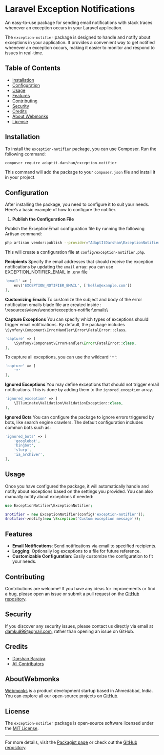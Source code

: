 
# Laravel Exception Notifications

An easy-to-use package for sending email notifications with stack traces whenever an exception occurs in your Laravel application.

The `exception-notifier` package is designed to handle and notify about exceptions in your application. It provides a convenient way to get notified whenever an exception occurs, making it easier to monitor and respond to issues in real-time.

## Table of Contents

- [Installation](#installation)
- [Configuration](#configuration)
- [Usage](#usage)
- [Features](#features)
- [Contributing](#contributing)
- [Security](#security)
- [Credits](#credits)
- [About Webmonks](#aboutwebmonks)
- [License](#license)

## Installation

To install the `exception-notifier` package, you can use Composer. Run the following command:

```bash
composer require adaptit-darshan/exception-notifier
```

This command will add the package to your `composer.json` file and install it in your project.

## Configuration

After installing the package, you need to configure it to suit your needs. Here’s a basic example of how to configure the notifier.

1. **Publish the Configuration File**

Publish the ExceptionEmail configuration file by running the following Artisan command:

```bash
php artisan vendor:publish --provider="AdaptItDarshan\ExceptionNotifier\Providers\ExceptionNotifierServiceProvider"
```

This will create a configuration file at `config/exception-notifier.php`.

**Recipients**
Specify the email addresses that should receive the exception notifications by updating the `email` array:
you can use EXCEPTION_NOTIFIER_EMAIL in .env file

```php
'email' => [
    env('EXCEPTION_NOTIFIER_EMAIL', ['hello@example.com'])
],
```

**Customizing Emails**
To customize the subject and body of the error notification emails blade file are created inside : \resources\views\vendor\exception-notifier\emails\


**Capture Exceptions**
You can specify which types of exceptions should trigger email notifications. By default, the package includes `\Symfony\Component\ErrorHandler\Error\FatalError::class`.

```php
'capture' => [
    \Symfony\Component\ErrorHandler\Error\FatalError::class,
],
```

To capture all exceptions, you can use the wildcard `'*'`:

```php
'capture' => [
    '*'
],
```

**Ignored Exceptions**
You may define exceptions that should not trigger email notifications. This is done by adding them to the `ignored_exception` array.

```php
'ignored_exception' => [
    \Illuminate\Validation\ValidationException::class,
],
```

**Ignored Bots**
You can configure the package to ignore errors triggered by bots, like search engine crawlers. The default configuration includes common bots such as:

```php
'ignored_bots' => [
    'googlebot',
    'bingbot',
    'slurp', 
    'ia_archiver',
],
```

## Usage

Once you have configured the package, it will automatically handle and notify about exceptions based on the settings you provided. You can also manually notify about exceptions if needed:

```php
use ExceptionNotifier\ExceptionNotifier;

$notifier = new ExceptionNotifier(config('exception-notifier'));
$notifier->notify(new \Exception('Custom exception message'));
```

## Features

- **Email Notifications**: Send notifications via email to specified recipients.
- **Logging**: Optionally log exceptions to a file for future reference.
- **Customizable Configuration**: Easily customize the configuration to fit your needs.

## Contributing

Contributions are welcome! If you have any ideas for improvements or find a bug, please open an issue or submit a pull request on the [GitHub repository](https://github.com/damku999/exception-notifier).


## Security

If you discover any security issues, please contact us directly via email at damku999@gmail.com, rather than opening an issue on GitHub.


## Credits

- [Darshan Baraiya](https://github.com/damku999)
- [All Contributors](../../contributors)

## AboutWebmonks
[Webmonks](https://webmonks.in?github/damku999) is a product development startup based in Ahmedabad, India. You can explore all our open-source projects on [GitHub](https://github.com/damku999).

## License

The `exception-notifier` package is open-source software licensed under the [MIT License](https://opensource.org/licenses/MIT).

---

For more details, visit the [Packagist page](https://packagist.org/packages/adaptit-darshan/exception-notifier) or check out the [GitHub repository](https://github.com/damku999/exception-notifier).



